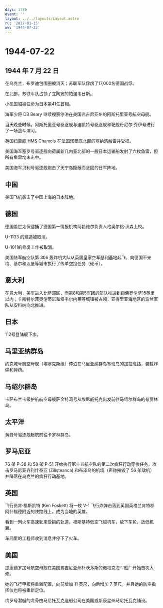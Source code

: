 ```yaml
---
days: 1786
event: ''
layout: ../../layouts/Layout.astro
ru: '2027-01-15'
ww: '1944-07-22'
---
```


# 1944-07-22

## 1944 年 7 月 22 日

在乌克兰，布罗迪包围圈被消灭；苏联军队俘虏了17,000名德国战俘。

在北部，苏联军队占领了立陶宛的帕涅韦日斯。

小矶国昭被任命为日本第41任首相。

海军少将 DB Beary 继续视察停泊在美国弗吉尼亚州的阿斯托里亚号航空母舰。

当天晚些时候，阿斯托里亚号驱逐舰与迪凯特号驱逐舰和靶舰丹尼尔·乔伊号进行了一场战斗演习。

英国扫雷舰 HMS Chamois 在法国诺曼底北部的塞纳湾触雷并受损。

美国海军塞罗号驱逐舰向荷属新几内亚北部的一艘日本运输船发射了六枚鱼雷，但所有鱼雷均未击中。

美国海军贝利号驱逐舰炮击了天宁岛隐蔽而坚固的日军阵地。

## 中国

美国飞机袭击了中国上海的日本阵地。

## 德国

德国盖世太保逮捕了德国第一情报机构阿勃维尔负责人格奥尔格·汉森上校。

U-1133 的建造被取消。

U-1011的修复工作被取消。

美国陆军航空队第 306
轰炸机大队从英国皇家空军瑟利基地起飞，向德国不来梅、基尔和汉堡等城市执行了传单空投任务（硬币）。

## 意大利

在意大利，美军进入比萨郊区，而第8和第5军团的部队推进到距佛罗伦萨15英里以内；卡斯特尔菲奥伦蒂诺和塔韦尔内莱等城镇被占领，亚得里亚海地区的波兰军队从安科纳向北推进。

## 日本

112号登陆舰下水。

## 马里亚纳群岛

约克城号航空母舰（埃塞克斯级）停泊在马里亚纳群岛塞班岛的加拉班路，装载炸弹和弹药。

## 马绍尔群岛

卡萨布兰卡级护航航空母舰萨金特湾号从埃尼威托克出发前往马绍尔群岛的夸贾林岛。

## 太平洋

黄蜂号驱逐舰起航前往卡罗林群岛。

## 罗马尼亚

76 架 P-38 和 58 架 P-51
开始执行第十五航空队的第二次疯狂行动穿梭任务，攻击罗马尼亚齐利什泰亚
(Zilişteanca) 和布泽乌的机场（声称摧毁了 56
架敌机）并降落在乌克兰的疯狂行动基地。

## 英国

飞行员肯·福斯凯特 (Ken Foskett) 将一枚 V-1
飞行炸弹击落到英国英格兰肯特郡阿什福德附近的铁路线上，成为当地的英雄。

看到一列火车高速驶来受损的轨道，福斯基特低空飞越机车，放下车轮，放低机翼。

车厢里的工程师收到消息并停下了火车。

## 美国

提康德罗加号航空母舰在美国弗吉尼亚州朴茨茅斯的诺福克海军船厂开始首次大修。

她的飞行甲板将重新配置，向前增加 11 英尺，向后增加 7
英尺，并且她的防空指挥仪也将被重新定位。

梅罗号潜艇的龙骨由马尼托瓦克造船公司在美国威斯康星州马尼托瓦克铺设。